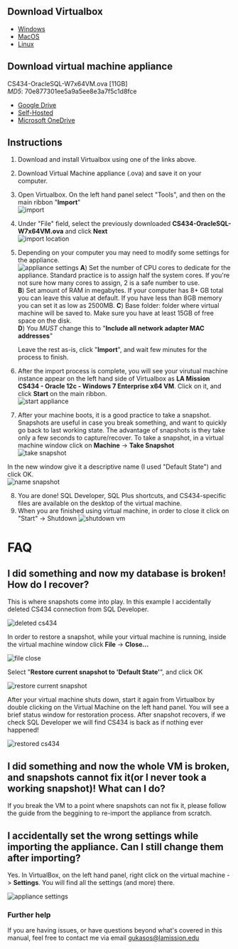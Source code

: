 ## Download Virtualbox

* [Windows](https://download.virtualbox.org/virtualbox/6.1.4/VirtualBox-6.1.4-136177-Win.exe)
* [MacOS](https://download.virtualbox.org/virtualbox/6.1.4/VirtualBox-6.1.4-136177-OSX.dmg)
* [Linux](https://www.virtualbox.org/wiki/Linux_Downloads)

## Download virtual machine appliance

CS434-OracleSQL-W7x64VM.ova [11GB]  
*MD5*: 70e877301ee5a9a5ee8e3a7f5c1d8fce  

* [Google Drive](https://drive.google.com/open?id=1q3cEDRtSLNcrzHjsAQ7H705WfBaCmVAj)  
* [Self-Hosted](http://academic.lamission.edu/cs434/CS434-OracleSQL-W7x64VM.ova)
* [Microsoft OneDrive](https://studentlaccd-my.sharepoint.com/:u:/g/personal/gukasos_laccd_edu/EXG8mnINdJdOujL4aq_tA1kBxkoSHLGjOWqQI5xiH8f6gA?e=eb6QQ6)

## Instructions

1) Download and install Virtualbox using one of the links above.
2) Download Virtual Machine appliance (.ova) and save it on your computer.
3) Open Virtualbox. On the left hand panel select "Tools", and then on the main ribbon "**Import**"  
![import](./img/vbimport.png)
4) Under "File" field, select the previously downloaded **CS434-OracleSQL-W7x64VM.ova** and click **Next**  
![import location](./img/path.png)
5) Depending on your computer you may need to modify some settings for the appliance.  
![appliance settings](./img/app_settings.png)
    **A**) Set the number of CPU cores to dedicate for the appliance. Standard practice is to assign half the system cores. If you're not sure how many cores to assign, 2 is a safe number to use.  
    **B**) Set amount of RAM in megabytes. If your computer has 8+ GB total you can leave this value at default. If you have less than 8GB memory you can set it as low as 2500MB.
    **C**) Base folder: folder where virtual machine will be saved to. Make sure you have at least 15GB of free space on the disk.  
    **D**) You *MUST* change this to "**Include all network adapter MAC addresses**"

    Leave the rest as-is, click "**Import**", and wait few minutes for the process to finish.
6) After the import process is complete, you will see your virutual machine instance appear on the left hand side of Virtualbox as **LA Mission CS434 - Oracle 12c - Windows 7 Enterprise x64 VM**. Click on it, and click **Start** on the main ribbon.  
![start appliance](./img/start.png)
7) After your machine boots, it is a good practice to take a snapshot. Snapshots are useful in case you break something, and want to quickly go back to last working state. The advantage of snapshots is they take only a few seconds to capture/recover. To take a snapshot, in a virtual machine window click on **Machine** -> **Take Snapshot**  
![take snapshot](./img/snap.png)  

In the new window give it a descriptive name (I used "Default State") and click OK.  
![name snapshot](./img/snap2.png)  

8) You are done! SQL Developer, SQL Plus shortcuts, and CS434-specific files are available on the desktop of the virtual machine.  
9) When you are finished using virtual machine, in order to close it click on "Start" -> Shutdown
![shutdown vm](./img/shutdownvm.png)

# FAQ

## I did something and now my database is broken! How do I recover?

This is where snapshots come into play. In this example I accidentally deleted CS434 connection from SQL Developer.  

![deleted cs434](./img/cs434msng.png)

In order to restore a snapshot, while your virtual machine is running, inside the virtual machine window click **File** -> **Close...**  

![file close](./img/fileclose.png)

Select "**Restore current snapshot to 'Default State'**", and click OK

![restore current snapshot](./img/restoresnap.png)

After your virtual machine shuts down, start it again from Virtualbox by double clicking on the Virtual Machine on the left hand panel. You will see a brief status window for restoration process. After snapshot recovers, if we check SQL Developer we will find CS434 is back as if nothing ever happened!

![restored cs434](./img/snapsuccess.png)

## I did something and now the whole VM is broken, and snapshots cannot fix it(or I never took a working snapshot)! What can I do?

If you break the VM to a point where snapshots can not fix it, please follow the guide from the beggining to re-import the appliance from scratch.

## I accidentally set the wrong settings while importing the appliance. Can I still change them after importing?

Yes. In VirtualBox, on the left hand panel, right click on the virtual machine -> **Settings**. You will find all the settings (and more) there.

![appliance settings](./img/settings.png)

### Further help

If you are having issues, or have questions beyond what's covered in this manual, feel free to contact me via email gukasos@lamission.edu
